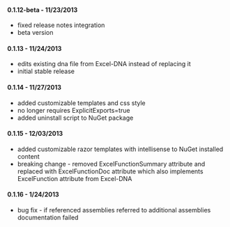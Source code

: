 #### 0.1.12-beta - 11/23/2013
* fixed release notes integration 
* beta version

#### 0.1.13 - 11/24/2013
* edits existing dna file from Excel-DNA instead of replacing it
* initial stable release

#### 0.1.14 - 11/27/2013
* added customizable templates and css style
* no longer requires ExplicitExports=true
* added uninstall script to NuGet package

#### 0.1.15 - 12/03/2013
* added customizable razor templates with intellisense to NuGet installed content
* breaking change - removed ExcelFunctionSummary attribute and replaced with ExcelFunctionDoc attribute which also implements ExcelFunction attribute from Excel-DNA

#### 0.1.16 - 1/24/2013
* bug fix - if referenced assemblies referred to additional assemblies documentation failed